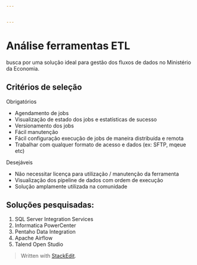 ```yaml
---


---
```


<h1 id="análise-ferramentas-etl">Análise ferramentas ETL</h1>
<p>busca por uma solução ideal para gestão dos fluxos de dados no Ministério da Economia.</p>
<h2 id="critérios-de-seleção">Critérios de seleção</h2>
<p>Obrigatórios</p>
<ul>
<li>Agendamento de jobs</li>
<li>Visualização de estado dos jobs e estatísticas de sucesso</li>
<li>Versionamento dos jobs</li>
<li>Fácil manutenção</li>
<li>Fácil configuração execução de jobs de maneira distribuída e remota</li>
<li>Trabalhar com qualquer formato de acesso e dados (ex: SFTP, mqeue etc)</li>
</ul>
<p>Desejáveis</p>
<ul>
<li>Não necessitar licença para utilização / manutenção da ferramenta</li>
<li>Visualização dos pipeline de dados com ordem de execução</li>
<li>Solução amplamente utilizada na comunidade</li>
</ul>
<h2 id="soluções-pesquisadas">Soluções pesquisadas:</h2>
<ol>
<li>SQL Server Integration Services</li>
<li>Informatica PowerCenter</li>
<li>Pentaho Data Integration</li>
<li>Apache Airflow</li>
<li>Talend Open Studio</li>
</ol>
<blockquote>
<p>Written with <a href="https://stackedit.io/">StackEdit</a>.</p>
</blockquote>

